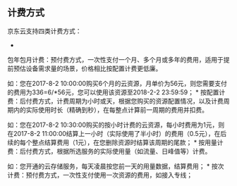 ## **计费方式**

京东云支持四类计费方式：

* 
包年包月计费：预付费方式，一次性支付一个月、多个月或多年的费用，适用于提前预估设备需求量的场景，价格相比按配置计费更低廉。

如：您在2017-8-2 10:00:00购买6个月的云资源，月单价为56元，则您需要支付的费用为336=6/*56元，您可以使用该资源至2018-2-2 23:59:59；
* 
按配置计费：后付费方式，计费周期为小时或天，根据您购买的资源配置情况，以及计费周期内的实际使用时长（精确到秒），在每整点计算前一周期的费用并扣费。

如：您在2017-8-2 10:30:00购买的按小时计费的云资源，每小时费用为1元，则在2017-8-2 11:00:00结算上一小时（实际使用了半小时）的费用（0.5元），在后续的每个整点结算费用（1元），在您删除资源时结算该周期的尾款；
* 
按用量计费：后付费方式，根据所选服务的实际使用量（如流量、日峰值等）计费。

如：您开通的云存储服务，每天凌晨按您前一天的用量数据，结算费用；
* 
按次计费：预付费方式，一次性支付使用一次资源的费用，如接入专线；